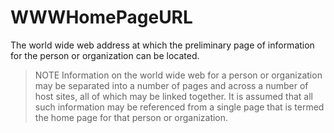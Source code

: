 # WWWHomePageURL

The world wide web address at which the preliminary page of information for the person or organization can be located.

> NOTE  Information on the world wide web for a person or organization may be separated into a number of pages and across a number of host sites, all of which may be linked together. It is assumed that all such information may be referenced from a single page that is termed the home page for that person or organization.
